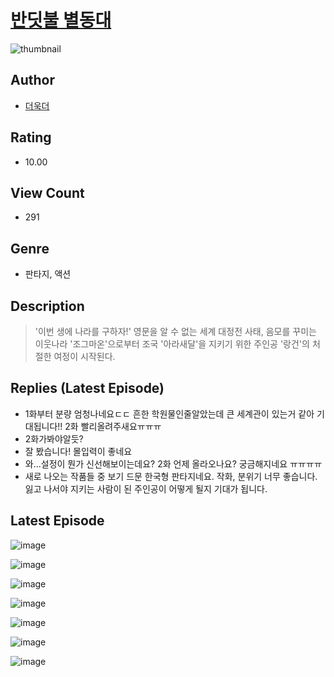 # [반딧불 별동대](https://comic.naver.com/bestChallenge/list?titleId=809961)
![thumbnail](https://image-comic.pstatic.net/user_contents_data/challenge_comic/2023/05/25/366755/upload_3905527086665904176_480x623.jpeg)

## Author
- [더욱더](https://comic.naver.com/artistTitle?id=366755)

## Rating
- 10.00

## View Count
- 291

## Genre
- 판타지, 액션

## Description
> '이번 생에 나라를 구하자!' 영문을 알 수 없는 세계 대정전 사태, 음모를 꾸미는 이웃나라 '조그마온'으로부터 조국 '아라새달'을 지키기 위한 주인공 '랑건'의 처절한 여정이 시작된다.

## Replies (Latest Episode)
- 1화부터 분량 엄청나네요ㄷㄷ 흔한 학원물인줄알았는데 큰 세계관이 있는거 같아 기대됩니다!! 2화 빨리올려주새요ㅠㅠㅠ
- 2화가봐야알듯?
- 잘 봤습니다! 몰입력이 좋네요
- 와...설정이 뭔가 신선해보이는데요? 2화 언제 올라오나요? 궁금해지네요 ㅠㅠㅠㅠ
- 새로 나오는 작품들 중 보기 드문 한국형 판타지네요. 작화, 분위기 너무 좋습니다. 잃고 나서야 지키는 사람이 된 주인공이 어떻게 될지 기대가 됩니다.

## Latest Episode
![image](https://image-comic.pstatic.net/user_contents_data/challenge_comic/2023/05/25/366755/upload_7003436500481762355.jpeg)

![image](https://image-comic.pstatic.net/user_contents_data/challenge_comic/2023/05/25/366755/upload_3846974788848398437.jpeg)

![image](https://image-comic.pstatic.net/user_contents_data/challenge_comic/2023/05/25/366755/upload_3833460730120190265.jpeg)

![image](https://image-comic.pstatic.net/user_contents_data/challenge_comic/2023/05/25/366755/upload_7365977366543295284.jpeg)

![image](https://image-comic.pstatic.net/user_contents_data/challenge_comic/2023/05/25/366755/upload_7161959478460637537.jpeg)

![image](https://image-comic.pstatic.net/user_contents_data/challenge_comic/2023/05/25/366755/upload_4050760512356954982.jpeg)

![image](https://image-comic.pstatic.net/user_contents_data/challenge_comic/2023/05/25/366755/upload_3918804784016209975.jpeg)

